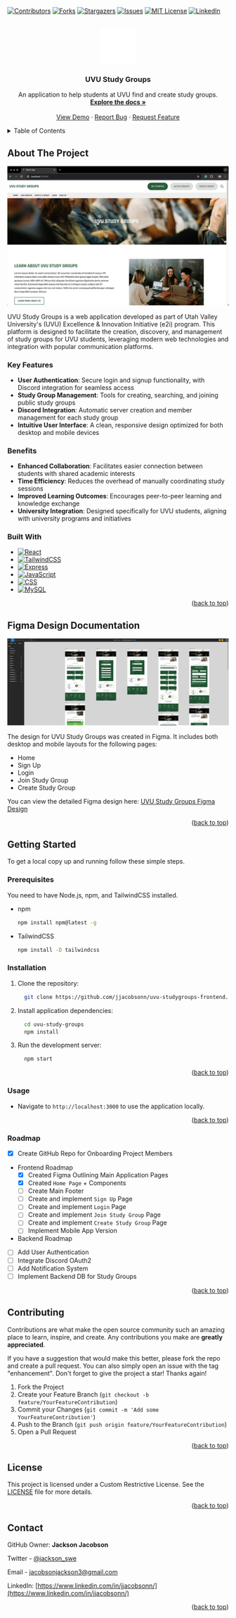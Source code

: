 <a name="readme-top"></a>

<!-- PROJECT SHIELDS -->
<!--
*** Using markdown "reference style" links for readability.
*** Reference links are enclosed in brackets [ ] instead of parentheses ( ).
*** See the bottom of this document for the declaration of the reference variables
*** for contributors-url, forks-url, etc.
*** https://www.markdownguide.org/basic-syntax/#reference-style-links
-->
[![Contributors][contributors-shield]][contributors-url]
[![Forks][forks-shield]][forks-url]
[![Stargazers][stars-shield]][stars-url]
[![Issues][issues-shield]][issues-url]
[![MIT License][license-shield]][license-url]
[![LinkedIn][linkedin-shield]][linkedin-url]

<!-- PROJECT LOGO -->
<br />
<div align="center">
  <a href="https://github.com/jjacobsonn/uvu-studygroups-frontend">
    <img src="./public/images/UVUComboOverWolverinesWhite-0040.png" alt="Logo" width="80" height="80">
  </a>

  <h3 align="center">UVU Study Groups</h3>

  <p align="center">
    An application to help students at UVU find and create study groups.
    <br />
    <a href="https://github.com/your_username/repo_name"><strong>Explore the docs »</strong></a>
    <br />
    <br />
    <a href="https://github.com/your_username/repo_name">View Demo</a>
    ·
    <a href="https://github.com/your_username/repo_name/issues/new?labels=bug&template=bug-report---.md">Report Bug</a>
    ·
    <a href="https://github.com/your_username/repo_name/issues/new?labels=enhancement&template=feature-request---.md">Request Feature</a>
  </p>
</div>

<!-- TABLE OF CONTENTS -->
<details>
  <summary>Table of Contents</summary>
  <ol>
    <li>
      <a href="#about-the-project">About The Project</a>
      <ul>
        <li><a href="#built-with">Built With</a></li>
      </ul>
    </li>
    <li>
      <a href="#getting-started">Getting Started</a>
      <ul>
        <li><a href="#prerequisites">Prerequisites</a></li>
        <li><a href="#installation">Installation</a></li>
      </ul>
    </li>
    <li><a href="#usage">Usage</a></li>
    <li><a href="#roadmap">Roadmap</a></li>
    <li><a href="#contributing">Contributing</a></li>
    <li><a href="#license">License</a></li>
    <li><a href="#contact">Contact</a></li>
  </ol>
</details>

<!-- ABOUT THE PROJECT -->
## About The Project

[![UVU Study Groups Screenshot](./public/images/ss-README.png)](https://example.com)

UVU Study Groups is a web application developed as part of Utah Valley University's (UVU) Excellence & Innovation Initiative (e2i) program. This platform is designed to facilitate the creation, discovery, and management of study groups for UVU students, leveraging modern web technologies and integration with popular communication platforms.

### Key Features

- **User Authentication**: Secure login and signup functionality, with Discord integration for seamless access
- **Study Group Management**: Tools for creating, searching, and joining public study groups
- **Discord Integration**: Automatic server creation and member management for each study group
- **Intuitive User Interface**: A clean, responsive design optimized for both desktop and mobile devices

### Benefits

- **Enhanced Collaboration**: Facilitates easier connection between students with shared academic interests
- **Time Efficiency**: Reduces the overhead of manually coordinating study sessions
- **Improved Learning Outcomes**: Encourages peer-to-peer learning and knowledge exchange
- **University Integration**: Designed specifically for UVU students, aligning with university programs and initiatives

### Built With

* [![React][React.js]][React-url]
* [![TailwindCSS][TailwindCSS.com]][TailwindCSS-url]
* [![Express][Express.js]][Express-url]
* [![JavaScript][JavaScript.com]][JavaScript-url]
* [![CSS][CSS.com]][CSS-url]
* [![MySQL][MySQL.com]][MySQL-url]

<p align="right">(<a href="#readme-top">back to top</a>)</p>

<!-- FIGMA DESIGN -->
## Figma Design Documentation
[![Figma UVU Study Groups ScreenShot](./public/images/figma-rm.png)](https://example.com)

The design for UVU Study Groups was created in Figma. It includes both desktop and mobile layouts for the following pages:
- Home
- Sign Up
- Login
- Join Study Group
- Create Study Group

You can view the detailed Figma design here:
[UVU Study Groups Figma Design](https://www.figma.com/design/ym37iW2znUsgLhKauQ1bqv/UVU-Study-Groups---e2i?m=auto&t=lq7FYnXMh2zOMXNN-6)

<p align="right">(<a href="#readme-top">back to top</a>)</p>


<!-- GETTING STARTED -->
## Getting Started

To get a local copy up and running follow these simple steps.

### Prerequisites

You need to have Node.js, npm, and TailwindCSS installed.

* npm
  ```sh
  npm install npm@latest -g

* TailwindCSS
  ```sh
  npm install -D tailwindcss

### Installation

1. Clone the repository:
    ```sh
      git clone https://github.com/jjacobsonn/uvu-studygroups-frontend.git
    ```
2. Install application dependencies:
    ```sh
      cd uvu-study-groups
      npm install
    ```
3. Run the development server:
    ```sh
      npm start
    ```

<p align="right">(<a href="#readme-top">back to top</a>)</p>


### Usage
* Navigate to `http://localhost:3000` to use the application locally.

<p align="right">(<a href="#readme-top">back to top</a>)</p>


### Roadmap
- [x] Create GitHub Repo for Onboarding Project Members
- Frontend Roadmap
  - [x] Created Figma Outlining Main Application Pages
  - [x] Created `Home Page` + Components
  - [ ] Create Main Footer
  - [ ] Create and implement `Sign Up` Page
  - [ ] Create and implement `Login` Page
  - [ ] Create and implement `Join Study Group` Page
  - [ ] Create and implement `Create Study Group` Page 
  - [ ] Implement Mobile App Version
-   Backend Roadmap
  - [ ] Add User Authentication
  - [ ] Integrate Discord OAuth2
  - [ ] Add Notification System
  - [ ] Implement Backend DB for Study Groups  

<p align="right">(<a href="#readme-top">back to top</a>)</p>

<!-- CONTRIBUTING -->
## Contributing

Contributions are what make the open source community such an amazing place to learn, inspire, and create. Any contributions you make are **greatly appreciated**.

If you have a suggestion that would make this better, please fork the repo and create a pull request. You can also simply open an issue with the tag "enhancement".
Don't forget to give the project a star! Thanks again!

1. Fork the Project
2. Create your Feature Branch (`git checkout -b feature/YourFeatureContribution`)
3. Commit your Changes (`git commit -m 'Add some YourFeatureContribution'`)
4. Push to the Branch (`git push origin feature/YourFeatureContribution`)
5. Open a Pull Request

<p align="right">(<a href="#readme-top">back to top</a>)</p>

<!-- LICENSE -->
## License
This project is licensed under a Custom Restrictive License. See the [LICENSE](LICENSE.txt) file for more details.

<p align="right">(<a href="#readme-top">back to top</a>)</p>

<!-- CONTACT -->
## Contact

GitHub Owner: **Jackson Jacobson**

Twitter - [@jackson_swe](https://x.com/jackson_swe)

Email - jacobsonjackson3@gmail.com

LinkedIn: [https://www.linkedin.com/in/jjacobsonn/](https://www.linkedin.com/in/jjacobsonn/)

<p align="right">(<a href="#readme-top">back to top</a>)</p>

<!-- https://www.markdownguide.org/basic-syntax/#reference-style-links -->
[contributors-shield]: https://img.shields.io/github/contributors/othneildrew/Best-README-Template.svg?style=for-the-badge
[contributors-url]: https://github.com/jjacobsonn/uvu-studygroups-frontend/graphs/contributors
[forks-shield]: https://img.shields.io/github/forks/othneildrew/Best-README-Template.svg?style=for-the-badge
[forks-url]: https://github.com/jjacobsonn/uvu-studygroups-frontend/forks
[stars-shield]: https://img.shields.io/github/stars/othneildrew/Best-README-Template.svg?style=for-the-badge
[stars-url]: https://github.com/jjacobsonn/uvu-studygroups-frontend/stargazers
[issues-shield]: https://img.shields.io/github/issues/othneildrew/Best-README-Template.svg?style=for-the-badge
[issues-url]: https://github.com/jjacobsonn/uvu-studygroups-frontend/issues
[license-shield]: https://img.shields.io/github/license/othneildrew/Best-README-Template.svg?style=for-the-badge
[license-url]: https://github.com/othneildrew/Best-README-Template/blob/master/LICENSE.txt
[linkedin-shield]: https://img.shields.io/badge/-LinkedIn-black.svg?style=for-the-badge&logo=linkedin&colorB=555
[linkedin-url]: https://www.linkedin.com/in/jjacobsonn/
[product-screenshot]: images/screenshot.png
[Next.js]: https://img.shields.io/badge/next.js-000000?style=for-the-badge&logo=nextdotjs&logoColor=white
[Next-url]: https://nextjs.org/
[React.js]: https://img.shields.io/badge/React-20232A?style=for-the-badge&logo=react&logoColor=61DAFB
[React-url]: https://reactjs.org/
[Vue.js]: https://img.shields.io/badge/Vue.js-35495E?style=for-the-badge&logo=vuedotjs&logoColor=4FC08D
[Vue-url]: https://vuejs.org/
[Angular.io]: https://img.shields.io/badge/Angular-DD0031?style=for-the-badge&logo=angular&logoColor=white
[Angular-url]: https://angular.io/
[Svelte.dev]: https://img.shields.io/badge/Svelte-4A4A55?style=for-the-badge&logo=svelte&logoColor=FF3E00
[Svelte-url]: https://svelte.dev/
[Laravel.com]: https://img.shields.io/badge/Laravel-FF2D20?style=for-the-badge&logo=laravel&logoColor=white
[Laravel-url]: https://laravel.com
[Bootstrap.com]: https://img.shields.io/badge/Bootstrap-563D7C?style=for-the-badge&logo=bootstrap&logoColor=white
[Bootstrap-url]: https://getbootstrap.com
[JQuery.com]: https://img.shields.io/badge/jQuery-0769AD?style=for-the-badge&logo=jquery&logoColor=white
[JQuery-url]: https://jquery.com
[TailwindCSS.com]: https://img.shields.io/badge/TailwindCSS-06B6D4?style=for-the-badge&logo=tailwindcss&logoColor=white
[TailwindCSS-url]: https://tailwindcss.com/
[Express.js]: https://img.shields.io/badge/Express-000000?style=for-the-badge&logo=express&logoColor=white
[Express-url]: https://expressjs.com/
[JavaScript.com]: https://img.shields.io/badge/JavaScript-F7DF1E?style=for-the-badge&logo=javascript&logoColor=black
[JavaScript-url]: https://developer.mozilla.org/en-US/docs/Web/JavaScript
[CSS.com]: https://img.shields.io/badge/CSS-1572B6?style=for-the-badge&logo=css3&logoColor=white
[CSS-url]: https://developer.mozilla.org/en-US/docs/Web/CSS
[MySQL.com]: https://img.shields.io/badge/MySQL-4479A1?style=for-the-badge&logo=mysql&logoColor=white
[MySQL-url]: https://www.mysql.com/
